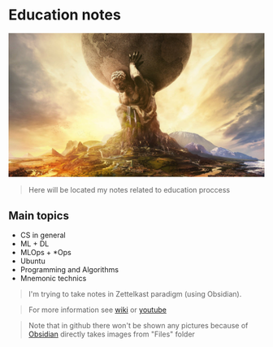 # Education notes
![Alt text](assets/image.jpg)

> Here will be located my notes related to education proccess

## Main topics
* CS in general
* ML + DL
* MLOps + *Ops
* Ubuntu
* Programming and Algorithms
* Mnemonic technics

> I'm trying to take notes in Zettelkast paradigm (using Obsidian).

> For more information see [wiki](https://en.wikipedia.org/wiki/Zettelkasten) or [youtube](https://www.youtube.com/watch?v=rOSZOCoqOo8&ab_channel=ShuOmi)  

> Note that in github there won't be shown any pictures because of [Obsidian](https://obsidian.md/) directly takes images from "Files" folder